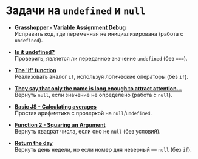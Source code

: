 # Задачи на `undefined` и `null`

- [**Grasshopper - Variable Assignment Debug**](https://www.codewars.com/kata/5612e743cab69fec6d000077)  
  Исправить код, где переменная не инициализирована (работа с `undefined`).

- [**Is it undefined?**](https://www.codewars.com/kata/564a7d37553022e6cc000044)  
  Проверить, является ли переданное значение `undefined` (без `===`).

- [**The 'if' function**](https://www.codewars.com/kata/54147087d5c2ebe4f1000805)  
  Реализовать аналог `if`, используя логические операторы (без `if`).

- [**They say that only the name is long enough to attract attention...**](https://www.codewars.com/kata/56d6b921c9ae3fd926000601)  
  Вернуть `null`, если значение не определено (работа с `null`).

- [**Basic JS - Calculating averages**](https://www.codewars.com/kata/529f32794a6db5d32a00071f)  
  Простая арифметика с проверкой на `null`/`undefined`.

- [**Function 2 - Squaring an Argument**](https://www.codewars.com/kata/523b623152af8a30c6000027)  
  Вернуть квадрат числа, если оно не `null` (без условий).

- [**Return the day**](https://www.codewars.com/kata/59dd3ccdded72fc78b000b25)  
  Вернуть день недели, но если номер дня неверный — `null` (без `if`).
